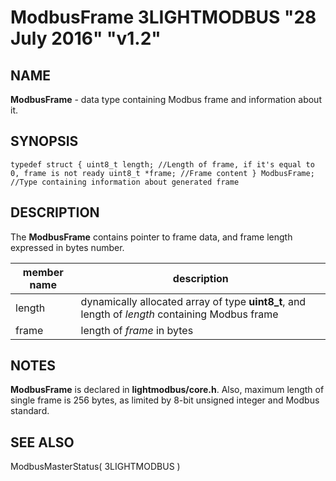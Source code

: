 # ModbusFrame 3LIGHTMODBUS "28 July 2016" "v1.2"

## NAME
**ModbusFrame** - data type containing Modbus frame and information about it.

## SYNOPSIS
`typedef struct
	{
		uint8_t length; //Length of frame, if it's equal to 0, frame is not ready
		uint8_t *frame; //Frame content
	} ModbusFrame; //Type containing information about generated frame`

## DESCRIPTION
The **ModbusFrame** contains pointer to frame data, and frame length expressed in bytes number.

| member name    | description                                                                                          |
|----------------|------------------------------------------------------------------------------------------------------|
| length         | dynamically allocated array of type **uint8_t**, and length of *length* containing Modbus frame      |
| frame          | length of *frame* in bytes                                                                           |


## NOTES
**ModbusFrame** is declared in **lightmodbus/core.h**.
Also, maximum length of single frame is 256 bytes, as limited by 8-bit unsigned integer and Modbus standard.

## SEE ALSO
ModbusMasterStatus( 3LIGHTMODBUS )
